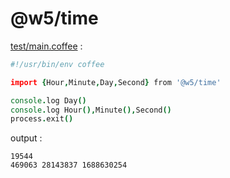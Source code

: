 [‼️]: ✏️README.mdt

# @w5/time

[test/main.coffee](./test/main.coffee) :

```coffee
#!/usr/bin/env coffee

import {Hour,Minute,Day,Second} from '@w5/time'

console.log Day()
console.log Hour(),Minute(),Second()
process.exit()
```

output :

```
19544
469063 28143837 1688630254
```

